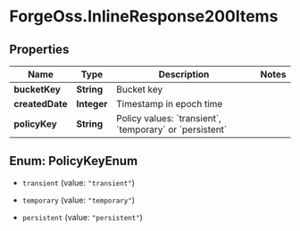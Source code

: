 # ForgeOss.InlineResponse200Items

## Properties
Name | Type | Description | Notes
------------ | ------------- | ------------- | -------------
**bucketKey** | **String** | Bucket key | 
**createdDate** | **Integer** | Timestamp in epoch time | 
**policyKey** | **String** | Policy values: &#x60;transient&#x60;, &#x60;temporary&#x60; or &#x60;persistent&#x60;  | 


<a name="PolicyKeyEnum"></a>
## Enum: PolicyKeyEnum


* `transient` (value: `"transient"`)

* `temporary` (value: `"temporary"`)

* `persistent` (value: `"persistent"`)




